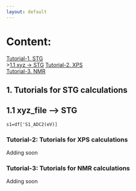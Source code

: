 ```yaml
---
layout: default
---
```


# Content:
[Tutorial-1. STG](#tutorial_stg)  
    >[1.1 xyz -> STG](#tutorial_stg1)
[Tutorial-2. XPS](#tutorial_xps)  
[Tutorial-3. NMR](#tutorial_nmr)

## <a name="tutorial_stg">1. Tutorials for STG calculations</a>

## <a name="tutorial_stg1">1.1 xyz_file --> STG </a>
```
s1=df['S1_ADC2(eV)]
```


### <a name="tutorial_xps"> Tutorial-2: Tutorials for XPS calculations</a>
Adding soon 

### <a name="tutorial_nmr"> Tutorial-3: Tutorials for NMR calculations</a>
Adding soon 


